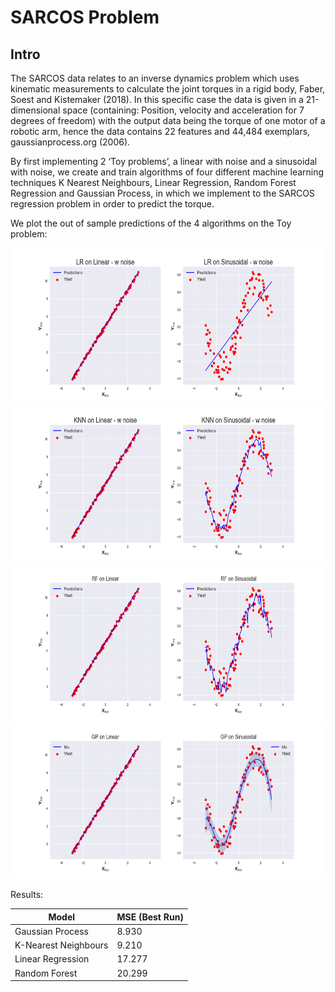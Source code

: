 # SARCOS Problem

## Intro
The SARCOS data relates to an inverse dynamics problem which uses kinematic measurements to calculate the joint torques in a rigid body, Faber, Soest and Kistemaker (2018). In this specific case the data is given in a 21-dimensional space (containing: Position, velocity and acceleration for 7 degrees of freedom) with the output data being the torque of one motor of a robotic arm, hence the data contains 22 features and 44,484 exemplars, gaussianprocess.org (2006).

By first implementing 2 ‘Toy problems’, a linear with noise and a sinusoidal with noise, we create and train algorithms of four different machine learning techniques K Nearest Neighbours, Linear Regression, Random Forest Regression and Gaussian Process, in which we implement to the SARCOS regression problem in order to predict the torque.

We plot the out of sample predictions of the 4 algorithms on the Toy problem:

<img src="plots_/LR_toy_plots.png" height=250>
<img src="plots_/KNN_toy_plots.png" height=250>
<img src="plots_/RF_toy_plots.png" height=250>
<img src="plots_/GP_toy_plots.png" height=250>

Results:

|         Model        | MSE (Best Run) | 
| ---------------------| ---------------|
|   Gaussian Process   | 8.930          |
| K-Nearest Neighbours | 9.210          |
|  Linear Regression   | 17.277         |
|    Random Forest     | 20.299         |
